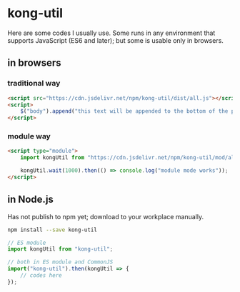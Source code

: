 # kong-util

Here are some codes I usually use.
Some runs in any environment that supports JavaScript (ES6 and later);
but some is usable only in browsers.

## in browsers

### traditional way

```html
<script src="https://cdn.jsdelivr.net/npm/kong-util/dist/all.js"></script>
<script>
    $("body").append("this text will be appended to the bottom of the page.");
</script>
```

### module way

```html
<script type="module">
    import kongUtil from "https://cdn.jsdelivr.net/npm/kong-util/mod/all.mjs";

    kongUtil.wait(1000).then(() => console.log("module mode works"));
</script>
```


## in Node.js

Has not publish to npm yet; download to your workplace manually.

```bash
npm install --save kong-util
```

```js
// ES module
import kongUtil from "kong-util";

// both in ES module and CommonJS
import("kong-util").then(kongUtil => {
    // codes here
});
```